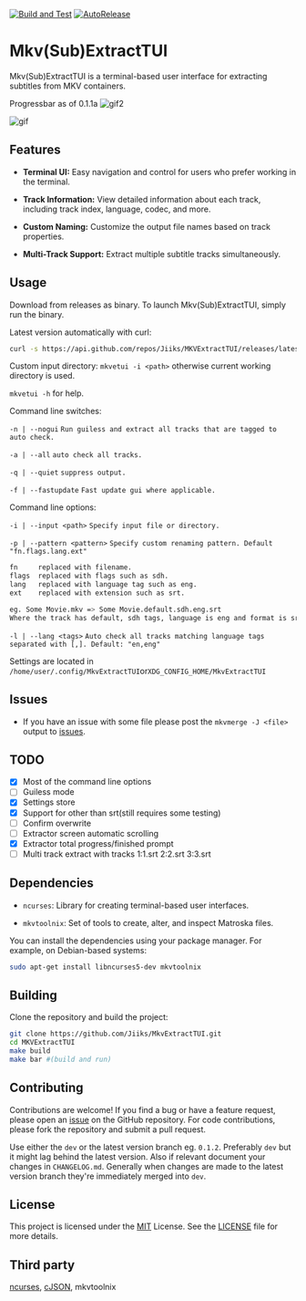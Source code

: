 
[![Build and Test](https://github.com/Jiiks/MKVExtractTUI/actions/workflows/cmake-single-platform.yml/badge.svg)](https://github.com/Jiiks/MKVExtractTUI/actions/workflows/cmake-single-platform.yml) [![AutoRelease](https://github.com/Jiiks/MKVExtractTUI/actions/workflows/build-and-release.yml/badge.svg)](https://github.com/Jiiks/MKVExtractTUI/actions/workflows/build-and-release.yml)

# Mkv(Sub)ExtractTUI

Mkv(Sub)ExtractTUI is a terminal-based user interface for extracting subtitles from MKV containers.

Progressbar as of 0.1.1a
![gif2](https://github.com/user-attachments/assets/cbb9d6ea-2412-458d-b6b2-14e12c9c0a32)

![gif](https://github.com/user-attachments/assets/65053a8a-cfd2-4f8a-a5c0-2bacc802fe32)

## Features

- **Terminal UI:** Easy navigation and control for users who prefer working in the terminal.

- **Track Information:** View detailed information about each track, including track index, language, codec, and more.

- **Custom Naming:** Customize the output file names based on track properties.

- **Multi-Track Support:** Extract multiple subtitle tracks simultaneously.

## Usage
Download from releases as binary.
To launch Mkv(Sub)ExtractTUI, simply run the binary.

Latest version automatically with curl:
```bash
curl -s https://api.github.com/repos/Jiiks/MKVExtractTUI/releases/latest | grep "browser_download_url" | cut -d : -f 2,3 | xargs -I {} sh -c 'curl -L -O {}; chmod +x $(basename {})'
```

Custom input directory:
`mkvetui -i <path>`
otherwise current working directory is used.

`mkvetui -h` for help.

Command line switches:

`-n | --nogui` `Run guiless and extract all tracks that are tagged to auto check.`

`-a | --all` `auto check all tracks.`

`-q | --quiet` `suppress output.`

`-f | --fastupdate` `Fast update gui where applicable.`

Command line options:

`-i | --input <path>` `Specify input file or directory.`

`-p | --pattern <pattern>` `Specify custom renaming pattern. Default "fn.flags.lang.ext"`

```bash
fn     replaced with filename.
flags  replaced with flags such as sdh.
lang   replaced with language tag such as eng.
ext    replaced with extension such as srt.

eg. Some Movie.mkv => Some Movie.default.sdh.eng.srt
Where the track has default, sdh tags, language is eng and format is srt.
```

`-l | --lang <tags>` `Auto check all tracks matching language tags separated with [,]. Default: "en,eng"`

Settings are located in `/home/user/.config/MkvExtractTUI`or`XDG_CONFIG_HOME/MkvExtractTUI`

## Issues
- If you have an issue with some file please post the `mkvmerge -J <file>` output to [issues](https://github.com/Jiiks/MKVExtractTUI/issues).

## TODO
- [x] Most of the command line options
- [ ] Guiless mode
- [x] Settings store
- [x] Support for other than srt(still requires some testing)
- [ ] Confirm overwrite
- [ ] Extractor screen automatic scrolling
- [x] Extractor total progress/finished prompt
- [ ] Multi track extract with tracks 1:1.srt 2:2.srt 3:3.srt

## Dependencies

- `ncurses`: Library for creating terminal-based user interfaces.
    
- `mkvtoolnix`: Set of tools to create, alter, and inspect Matroska files.

You can install the dependencies using your package manager. For example, on Debian-based systems:

```bash
sudo apt-get install libncurses5-dev mkvtoolnix
```

## Building

Clone the repository and build the project:

```bash
git clone https://github.com/Jiiks/MkvExtractTUI.git
cd MKVExtractTUI
make build
make bar #(build and run)
```

## Contributing

Contributions are welcome! If you find a bug or have a feature request, please open an [issue](https://github.com/Jiiks/MKVExtractTUI/issues) on the GitHub repository. For code contributions, please fork the repository and submit a pull request.

Use either the `dev` or the latest version branch eg. `0.1.2`. Preferably `dev` but it might lag behind the latest version.
Also if relevant document your changes in `CHANGELOG.md`.
Generally when changes are made to the latest version branch they're immediately merged into `dev`.

## License

This project is licensed under the [MIT](https://opensource.org/license/mit) License. See the [LICENSE](https://github.com/Jiiks/MKVExtractTUI/blob/master/LICENSE) file for more details.

## Third party

[ncurses](https://invisible-island.net/ncurses/), [cJSON](https://github.com/DaveGamble/cJSON), mkvtoolnix

